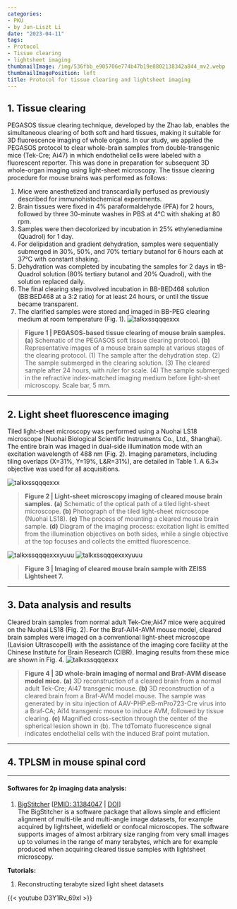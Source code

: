 ```yaml
---
categories:
- PKU
- by Jun-Liszt Li
date: "2023-04-11"
tags:
- Protocol
- Tissue clearing
- lightsheet imaging
thumbnailImage: /img/536fbb_e905706e774b47b19e8802138342a844_mv2.webp
thumbnailImagePosition: left
title: Protocol for tissue clearing and lightsheet imaging
---
```






## 1. Tissue clearing
PEGASOS tissue clearing technique, developed by the Zhao lab, enables the simultaneous clearing of both soft and hard tissues, making it suitable for 3D fluorescence imaging of whole organs. In our study, we applied the PEGASOS protocol to clear whole-brain samples from double-transgenic mice (Tek-Cre; Ai47) in which endothelial cells were labeled with a fluorescent reporter. This was done in preparation for subsequent 3D whole-organ imaging using light-sheet microscopy.
The tissue clearing procedure for mouse brains was performed as follows:

1. Mice were anesthetized and transcardially perfused as previously described for immunohistochemical experiments.
2. Brain tissues were fixed in 4% paraformaldehyde (PFA) for 2 hours, followed by three 30-minute washes in PBS at 4°C with shaking at 80 rpm.
3. Samples were then decolorized by incubation in 25% ethylenediamine (Quadrol) for 1 day.
4. For delipidation and gradient dehydration, samples were sequentially submerged in 30%, 50%, and 70% tertiary butanol for 6 hours each at 37°C with constant shaking.
5. Dehydration was completed by incubating the samples for 2 days in tB-Quadrol solution (80% tertiary butanol and 20% Quadrol), with the solution replaced daily.
6. The final clearing step involved incubation in BB-BED468 solution (BB:BED468 at a 3:2 ratio) for at least 24 hours, or until the tissue became transparent.
7. The clarified samples were stored and imaged in BB-PEG clearing medium at room temperature (Fig. 1).
![talkxssqqqexxx](/img/tissue_clearing_PEGASOS.png)
> **Figure 1 | PEGASOS-based tissue clearing of mouse brain samples.**
**(a)** Schematic of the PEGASOS soft tissue clearing protocol.
**(b)** Representative images of a mouse brain sample at various stages of the clearing protocol. (1) The sample after the dehydration step. (2) The sample submerged in the clearing solution. (3) The cleared sample after 24 hours, with ruler for scale. (4) The sample submerged in the refractive index-matched imaging medium before light-sheet microscopy. Scale bar, 5 mm.









---
## 2. Light sheet fluorescence imaging
Tiled light-sheet microscopy was performed using a Nuohai LS18 microscope (Nuohai Biological Scientific Instruments Co., Ltd., Shanghai). The entire brain was imaged in dual-side illumination mode with an excitation wavelength of 488 nm (Fig. 2). Imaging parameters, including tiling overlaps (X=31%, Y=19%, L&R=31%), are detailed in Table 1. A 6.3× objective was used for all acquisitions.



![talkxssqqqexxx](/img/LS_imaging_20250813213738.png)
> **Figure 2 | Light-sheet microscopy imaging of cleared mouse brain samples.**
**(a)** Schematic of the optical path of a tiled light-sheet microscope.
**(b)** Photograph of the tiled light-sheet microscope (Nuohai LS18).
**(c)** The process of mounting a cleared mouse brain sample.
**(d)** Diagram of the imaging process: excitation light is emitted from the illumination objectives on both sides, while a single objective at the top focuses and collects the emitted fluorescence.


![talkxssqqqexxxyuuu](/img/lightsheet_zeiss_LS7_sample.jpg)
![talkxssqqqexxxyuuu](/img/lightsheet_zeiss_LS7.jpg)
> **Figure 3 |  Imaging of cleared mouse brain sample with ZEISS Lightsheet 7.**


---
## 3. Data analysis and results


Cleared brain samples from normal adult Tek-Cre;Ai47 mice were acquired on the Nuohai LS18 (Fig. 2). For the Braf-Ai14-AVM mouse model, cleared brain samples were imaged on a conventional light-sheet microscope (Lavision UltrascopeII) with the assistance of the imaging core facility at the Chinese Institute for Brain Research (CIBR). Imaging results from these mice are shown in Fig. 4.
![talkxssqqqexxx](/img/LS_vascular_results.png)
> **Figure 4 | 3D whole-brain imaging of normal and Braf-AVM disease model mice.**
**(a)** 3D reconstruction of a cleared brain from a normal adult Tek-Cre; Ai47 transgenic mouse.
**(b)** 3D reconstruction of a cleared brain from a Braf-AVM model mouse. The sample was generated by in situ injection of AAV-PHP.eB-mPro723-Cre virus into a Braf-CA; Ai14 transgenic mouse to induce AVM, followed by tissue clearing.
**(c)** Magnified cross-section through the center of the spherical lesion shown in (b). The tdTomato fluorescence signal indicates endothelial cells with the induced Braf point mutation.







---
## 4. TPLSM in mouse spinal cord










---
#### Softwares for 2p imaging data analysis:
1. [BigStitcher](https://imagej.net/plugins/bigstitcher/) [[PMID: 31384047](https://pubmed.ncbi.nlm.nih.gov/31384047/) | [DOI](https://doi.org/10.1038/s41592-019-0501-0)]\
The BigStitcher is a software package that allows simple and efficient alignment of multi-tile and multi-angle image datasets, for example acquired by lightsheet, widefield or confocal microscopes. The software supports images of almost arbitrary size ranging from very small images up to volumes in the range of many terabytes, which are for example produced when acquiring cleared tissue samples with lightsheet microscopy.

**Tutorials:**
1. Reconstructing terabyte sized light sheet datasets

{{< youtube D3Y1Rv_69xI >}}





